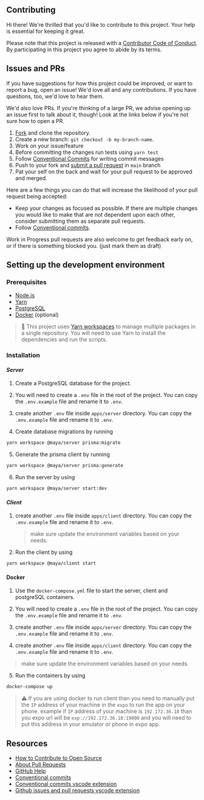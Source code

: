 ## Contributing

[fork]: /fork
[pr]: /compare
[code-of-conduct]: CODE_OF_CONDUCT.md

Hi there! We're thrilled that you'd like to contribute to this project. Your help is essential for keeping it great.

Please note that this project is released with a [Contributor Code of Conduct][code-of-conduct]. By participating in this project you agree to abide by its terms.

## Issues and PRs

If you have suggestions for how this project could be improved, or want to report a bug, open an issue! We'd love all and any contributions. If you have questions, too, we'd love to hear them.

We'd also love PRs. If you're thinking of a large PR, we advise opening up an issue first to talk about it, though! Look at the links below if you're not sure how to open a PR.

1. [Fork][fork] and clone the repository.
2. Create a new branch: `git checkout -b my-branch-name`.
3. Work on your issue/feature
4. Before committing the changes run tests using `yarn test`
5. Follow [Conventional Commits](https://www.conventionalcommits.org/en/v1.0.0/) for writing commit messages
6. Push to your fork and [submit a pull request][pr] in `main` branch
7. Pat your self on the back and wait for your pull request to be approved and merged.

Here are a few things you can do that will increase the likelihood of your pull request being accepted:

-   Keep your changes as focused as possible. If there are multiple changes you would like to make that are not dependent upon each other, consider submitting them as separate pull requests.
-   Follow [Conventional commits](https://www.conventionalcommits.org/en/v1.0.0/).

Work in Progress pull requests are also welcome to get feedback early on, or if there is something blocked you. (just mark them as draft)

## Setting up the development environment

### Prerequisites

-   [Node.js](https://nodejs.org/en/)
-   [Yarn](https://yarnpkg.com/)
-   [PostgreSQL](https://www.postgresql.org/)
-   [Docker](https://www.docker.com/) (optional)

> :memo: This project uses [Yarn workspaces](https://yarnpkg.com/features/workspaces) to manage multiple packages in a single repository. You will need to use Yarn to install the dependencies and run the scripts.

### Installation

#### _Server_

1. Create a PostgreSQL database for the project.
2. You will need to create a `.env` file in the root of the project. You can copy the `.env.example` file and rename it to `.env`.
3. create another `.env` file inside `apps/server` directory. You can copy the `.env.example` file and rename it to `.env`.

4. Create database migrations by running

```bash
yarn workspace @maya/server prisma:migrate
```

5. Generate the prisma client by running

```bash
yarn workspace @maya/server prisma:generate
```

6. Run the server by using

```bash
yarn workspace @maya/server start:dev
```

#### _Client_

1. create another `.env` file inside `apps/client` directory. You can copy the `.env.example` file and rename it to `.env`.

    > make sure update the environment variables based on your needs.

1. Run the client by using

```bash
yarn workspace @maya/client start
```

#### Docker

1. Use the `docker-compose.yml` file to start the server, client and postgreSQL containers.

2. You will need to create a `.env` file in the root of the project. You can copy the `.env.example` file and rename it to `.env`.

3. create another `.env` file inside `apps/server` directory. You can copy the `.env.example` file and rename it to `.env`.

4. create another `.env` file inside `apps/client` directory. You can copy the `.env.example` file and rename it to `.env`.

> make sure update the environment variables based on your needs.

5. Run the containers by using

```bash
docker-compose up
```

> :warning: If you are using docker to run client than you need to manually put the `IP` address of your machine in the `expo` to run the app on your phone.
> example if `IP` address of your machine is `192.172.36.18` than you expo url will be `exp://192.172.36.18:19000` and you will need to put this address in your emulator or phone in expo app.

## Resources

-   [How to Contribute to Open Source](https://opensource.guide/how-to-contribute/)
-   [About Pull Requests](https://help.github.com/articles/about-pull-requests/)
-   [GitHub Help](https://help.github.com)
-   [Conventional commits](https://www.conventionalcommits.org/en/v1.0.0/)
-   [Conventional commits vscode extension](https://marketplace.visualstudio.com/items?itemName=vivaxy.vscode-conventional-commits)
-   [Github issues and pull requests vscode extension](https://marketplace.visualstudio.com/items?itemName=GitHub.vscode-pull-request-github)
